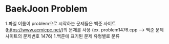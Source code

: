 BaekJoon Problem
================================
1.파일 이름이 problem으로 시작하는 문제들은 백준 사이트(https://www.acmicpc.net/)의 문제를 사용   (ex. problem1476.cpp --> 백준 문제 사이트의 문제번호 1476)
1.백준에 표기된 문제 유형별로 분류 
